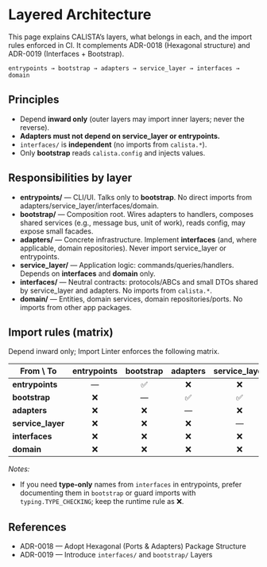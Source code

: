 # Layered Architecture

This page explains CALISTA’s layers, what belongs in each, and the import rules enforced in CI. It complements ADR-0018 (Hexagonal structure) and ADR-0019 (Interfaces + Bootstrap).

`entrypoints → bootstrap → adapters → service_layer → interfaces → domain`

## Principles

- Depend **inward only** (outer layers may import inner layers; never the reverse).
- **Adapters must not depend on service_layer or entrypoints.**
- `interfaces/` is **independent** (no imports from `calista.*`).
- Only **bootstrap** reads `calista.config` and injects values.

## Responsibilities by layer

- **entrypoints/** — CLI/UI. Talks only to **bootstrap**. No direct imports from adapters/service_layer/interfaces/domain.
- **bootstrap/** — Composition root. Wires adapters to handlers, composes shared services (e.g., message bus, unit of work), reads config, may expose small facades.
- **adapters/** — Concrete infrastructure. Implement **interfaces** (and, where applicable, domain repositories). Never import service_layer or entrypoints.
- **service_layer/** — Application logic: commands/queries/handlers. Depends on **interfaces** and **domain** only.
- **interfaces/** — Neutral contracts: protocols/ABCs and small DTOs shared by service_layer and adapters. No imports from `calista.*`.
- **domain/** — Entities, domain services, domain repositories/ports. No imports from other app packages.

## Import rules (matrix)

Depend inward only; Import Linter enforces the following matrix.

| From \ To         | entrypoints | bootstrap | adapters | service_layer | interfaces | domain |
| ----------------- | :---------: | :-------: | :------: | :-----------: | :--------: | :----: |
| **entrypoints**   |      —      |     ✅     |    ❌     |       ❌       |     ❌      |   ❌    |
| **bootstrap**     |      ❌      |     —     |    ✅     |       ✅       |     ✅      |   ✅    |
| **adapters**      |      ❌      |     ❌     |    —     |       ❌       |     ✅      |   ✅    |
| **service_layer** |      ❌      |     ❌     |    ❌     |       —       |     ✅      |   ✅    |
| **interfaces**    |      ❌      |     ❌     |    ❌     |       ❌       |     —      |   ❌    |
| **domain**        |      ❌      |     ❌     |    ❌     |       ❌       |     ❌      |   —    |

*Notes:*

- If you need **type-only** names from `interfaces` in entrypoints, prefer documenting them in `bootstrap` or guard imports with `typing.TYPE_CHECKING`; keep the runtime rule as ❌.

## References

- ADR-0018 — Adopt Hexagonal (Ports & Adapters) Package Structure
- ADR-0019 — Introduce `interfaces/` and `bootstrap/` Layers
